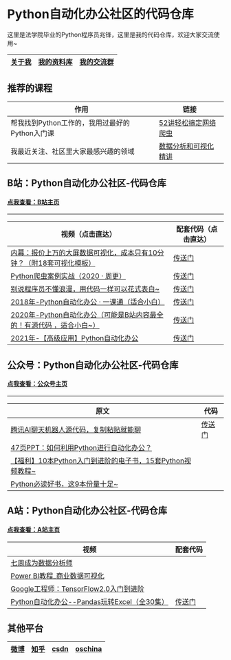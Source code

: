 

# Python自动化办公社区的代码仓库

这里是法学院毕业的Python程序员兆锋，这里是我的代码仓库，欢迎大家交流使用~

|   [关于我](https://mp.weixin.qq.com/s/UrJ5PkRWYydaajGetUqFYQ)   |   [我的资料库](http://t.cn/A6Gkrbzw)   |   [我的交流群](https://mp.weixin.qq.com/s/6cR5fMSCtdI5sJdWiDwhOA)   |
| ---- | ---- | ---- |



## 推荐的课程

| 作用                                           | 链接                                                         |
| ---------------------------------------------- | ------------------------------------------------------------ |
| 帮我找到Python工作的，我用过最好的Python入门课 | [52讲轻松搞定网络爬虫](https://mp.weixin.qq.com/s/dUpSxPgTRMGTb5T7-Ya9Ow) |
| 我最近关注、社区里大家最感兴趣的领域           | [数据分析和可视化精讲](http://t.cn/A6qlcSCV)                 |

## B站：Python自动化办公社区-代码仓库

#### [点我查看：B站主页](https://space.bilibili.com/259649365)

------



| 视频（点击直达）                                             | 配套代码（点击直达）                                         |
| ------------------------------------------------------------ | ------------------------------------------------------------ |
| [内幕：报价上万的大屏数据可视化，成本只有10分钟？（附18套可视化模板）](https://www.bilibili.com/video/BV1Kz4y1r76w) | [传送门](https://github.com/zhaofeng092/python_auto_office/tree/master/B%E7%AB%99/%E5%86%85%E5%B9%95-%E6%8A%A5%E4%BB%B7%E4%B8%8A%E4%B8%87%E7%9A%84%E5%A4%A7%E5%B1%8F%E6%95%B0%E6%8D%AE%E5%8F%AF%E8%A7%86%E5%8C%96%EF%BC%8C%E6%88%90%E6%9C%AC%E5%8F%AA%E6%9C%8910%E5%88%86%E9%92%9F%EF%BC%9F%EF%BC%88%E9%99%8418%E5%A5%97%E5%8F%AF%E8%A7%86%E5%8C%96%E6%A8%A1%E6%9D%BF%EF%BC%89) |
| [Python爬虫案例实战（2020 · 周更）](https://www.bilibili.com/video/BV15E411P7ey?p=1) | [传送门](https://github.com/zhaofeng092/python_auto_office/tree/master/B%E7%AB%99/Python%E7%88%AC%E8%99%AB%E6%A1%88%E4%BE%8B%E5%AE%9E%E6%88%98%EF%BC%882020%20%C2%B7%20%E5%91%A8%E6%9B%B4%EF%BC%89) |
| [别说程序员不懂浪漫，用代码一样可以花式表白~](https://www.bilibili.com/video/BV1zi4y1V73n) | [传送门](https://github.com/zhaofeng092/python_auto_office/tree/master/B%E7%AB%99/%E5%88%AB%E8%AF%B4%E7%A8%8B%E5%BA%8F%E5%91%98%E4%B8%8D%E6%87%82%E6%B5%AA%E6%BC%AB%EF%BC%8C%E7%94%A8%E4%BB%A3%E7%A0%81%E4%B8%80%E6%A0%B7%E5%8F%AF%E4%BB%A5%E8%8A%B1%E5%BC%8F%E8%A1%A8%E7%99%BD~) |
| [2018年-Python自动化办公 · 一课通（适合小白）](https://www.bilibili.com/video/BV12K411N7nx) | [传送门](https://github.com/zhaofeng092/python_auto_office/tree/master/B%E7%AB%99/Python%E8%87%AA%E5%8A%A8%E5%8C%96%E5%8A%9E%E5%85%AC%20%C2%B7%20%E4%B8%80%E8%AF%BE%E9%80%9A%EF%BC%88%E9%80%82%E5%90%88%E5%B0%8F%E7%99%BD%EF%BC%89) |
| [2020年-Python自动化办公（可能是B站内容最全的！有源代码 ，适合小白~）](https://www.bilibili.com/video/BV12K411N7nx) | [传送门](https://mp.weixin.qq.com/s/XXi1XrQov9U7JFlAZBwDkw)  |
| [2021年-【高级应用】Python自动化办公](https://www.bilibili.com/video/BV1Ty4y1D7wZ) | [传送门](https://github.com/zhaofeng092/python_auto_office/tree/master/B%E7%AB%99/%E3%80%90%E9%AB%98%E7%BA%A7%E5%BA%94%E7%94%A8%E3%80%91Python%E8%87%AA%E5%8A%A8%E5%8C%96%E5%8A%9E%E5%85%AC/code) |

## 公众号：Python自动化办公社区-代码仓库

#### [点我查看：公众号主页](http://t.cn/A6Gkrbzw)

------

| 原文                                                         | 代码                                                         |
| ------------------------------------------------------------ | ------------------------------------------------------------ |
| [腾讯AI聊天机器人源代码，复制粘贴就能聊](https://mp.weixin.qq.com/s/8ZdQtc2zlkUVG_g8__RlJA) | [传送门](https://github.com/zhaofeng092/python_auto_office/blob/master/%E5%85%AC%E4%BC%97%E5%8F%B7/%E8%85%BE%E8%AE%AFAI%E8%81%8A%E5%A4%A9%E6%9C%BA%E5%99%A8%E4%BA%BA%E6%BA%90%E4%BB%A3%E7%A0%81%EF%BC%8C%E5%A4%8D%E5%88%B6%E7%B2%98%E8%B4%B4%E5%B0%B1%E8%83%BD%E8%81%8A.py) |
| [47页PPT：如何利用Python进行自动化办公？](https://mp.weixin.qq.com/s/k4opXSWsgjBGpu8aUVetSw) |                                                              |
| [【福利】10本Python入门到进阶的电子书，15套Python视频教程~](https://mp.weixin.qq.com/s/J4zNQ1heLmZyQBGremqbPQ) |                                                              |
| [Python必读好书，这9本份量十足~](https://mp.weixin.qq.com/s/5YTIsyGj0ut5JA8apddVbQ) |                                                              |



## A站：Python自动化办公社区-代码仓库

#### [点我查看：A站主页](https://www.acfun.cn/u/35901274)

| 视频                                                         | 配套代码                                                    |
| ------------------------------------------------------------ | ----------------------------------------------------------- |
| [七周成为数据分析师](https://www.acfun.cn/v/ac19843284)      |                                                             |
| [Power BI教程_商业数据可视化](https://www.acfun.cn/v/ac19838235) |                                                             |
| [Google工程师：TensorFlow2.0入门到进阶](https://www.acfun.cn/v/ac18888954) |                                                             |
| [Python自动化办公--Pandas玩转Excel（全30集）](https://www.acfun.cn/v/ac19889474) | [传送门](https://mp.weixin.qq.com/s/842wU4tJGrKXULHJ9EgvAA) |



## 其他平台

| [微博](https://weibo.com/u/7411061007) | [知乎](https://www.zhihu.com/people/a-fei-2020) | [csdn](https://blog.csdn.net/weixin_42321517) | [oschina](https://my.oschina.net/u/3888978) |
| -------------------------------------- | ----------------------------------------------- | --------------------------------------------- | ------------------------------------------- |